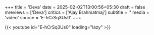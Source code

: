 +++
title = 'Deva'
date = 2025-02-02T13:00:56+05:30
draft = false
mreviews = ['Deva']
critics = ['Ajay Brahmatmaj']
subtitle = ''
media = 'video'
source = 'E-hCrSq3Us0'
+++

{{< youtube id="E-hCrSq3Us0" loading="lazy" >}}
